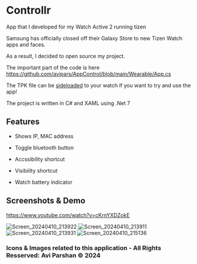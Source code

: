 # Controllr

App that I developed for my Watch Active 2 running tizen

Samsung has officially closed off their Galaxy Store to new Tizen Watch apps and faces.

As a result, I decided to open source my project.

The important part of the code is here https://github.com/avipars/AppControl/blob/main/Wearable/App.cs

The TPK file can be [sideloaded](https://github.com/avipars/AppControl/releases/download/last/release.tpk) to your watch if you want to try and use the app! 

The project is written in C# and XAML using .Net 7 


## Features

* Shows IP, MAC address 

* Toggle bluetooth button

* Accssibility shortcut

* Visibiilty shortcut

* Watch battery indicator

## Screenshots & Demo

https://www.youtube.com/watch?v=cKrnYXDZokE

![Screen_20240410_213922](https://github.com/avipars/Controllr/assets/5733247/1902a199-35f7-4470-8d1c-03dc163304e2)
![Screen_20240410_213911](https://github.com/avipars/Controllr/assets/5733247/ea3bc70b-4c34-475d-b83c-be72e8f5dad8)
![Screen_20240410_213931](https://github.com/avipars/Controllr/assets/5733247/4d972c11-b209-4243-9806-a35ad85ae82f)
![Screen_20240410_215136](https://github.com/avipars/Controllr/assets/5733247/9c540362-987f-4719-9102-a87364077110)


### Icons & Images related to this application - All Rights Resserved: Avi Parshan &copy; 2024
